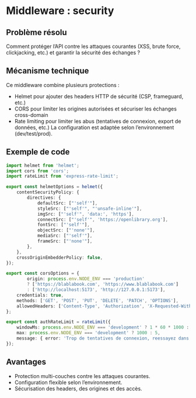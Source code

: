 
# Middleware : security

## Problème résolu

Comment protéger l’API contre les attaques courantes (XSS, brute force, clickjacking, etc.) et garantir la sécurité des échanges ?

## Mécanisme technique

Ce middleware combine plusieurs protections :

- Helmet pour ajouter des headers HTTP de sécurité (CSP, frameguard, etc.)
- CORS pour limiter les origines autorisées et sécuriser les échanges cross-domain
- Rate limiting pour limiter les abus (tentatives de connexion, export de données, etc.)
La configuration est adaptée selon l’environnement (dev/test/prod).

## Exemple de code

```ts
import helmet from 'helmet';
import cors from 'cors';
import rateLimit from 'express-rate-limit';

export const helmetOptions = helmet({
    contentSecurityPolicy: {
        directives: {
            defaultSrc: ["'self'"],
            styleSrc: ["'self'", "'unsafe-inline'"],
            imgSrc: ["'self'", 'data:', 'https'],
            connectSrc: ["'self'", 'https://openlibrary.org'],
            fontSrc: ["'self'"],
            objectSrc: ["'none'"],
            mediaSrc: ["'self'"],
            frameSrc: ["'none'"],
        },
    },
    crossOriginEmbedderPolicy: false,
});

export const corsOptions = {
        origin: process.env.NODE_ENV === 'production'
        ? ['https://blablabook.com', 'https://www.blablabook.com']
        : ['http://localhost:5173', 'http://127.0.0.1:5173'],
    credentials: true,
    methods: ['GET', 'POST', 'PUT', 'DELETE', 'PATCH', 'OPTIONS'],
    allowedHeaders: ['Content-Type', 'Authorization', 'X-Requested-With'],
};

export const authRateLimit = rateLimit({
    windowMs: process.env.NODE_ENV === 'development' ? 1 * 60 * 1000 : 15 * 60 * 1000,
    max: process.env.NODE_ENV === 'development' ? 1000 : 5,
    message: { error: 'Trop de tentatives de connexion, reessayez dans 15 minutes.', status: 429 },
});
```

## Avantages

- Protection multi-couches contre les attaques courantes.
- Configuration flexible selon l’environnement.
- Sécurisation des headers, des origines et des accès.
